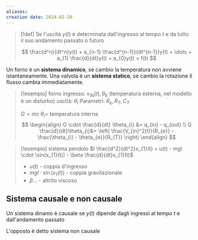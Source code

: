 ```yaml
---
aliases: 
creation date: 2024-02-20
---
```



> [!def]
> Se l'uscità $y(t)$ è determinata dall'ingresso al tempo $t$ e da tutto il suo andamento passato o futuro
>
>$$ \frac{d^n}{dt^n}y(t) + a_{n-1} \frac{d^{n-1}}{dt^{n-1}}y(t) + \dots + a_{1} \frac{d}{dt}y(t) + a_{0}y(t) = f(t)  $$

Un forno è un **sistema dinamico**, se cambio la temperatura non avviene istantaneamente.
Una valvola è un **sistema statico**, se cambio la rotazione il flusso cambia immediatamente.

>[!esempio] forno
> ingresso: $v_{IN}(t), \theta_{E}$ (temperatura esterna, nel modello è un disturbo)
> uscità: $\theta_{i}$
> Parametri: $R_{e}, R_{T},C_{T}$
> 
> $G=mc$
> $\theta_{i} =$ temperatura interna
> $$ \begin{align}
>G \cdot \frac{d}{dt} \theta_{i} &= q_{in} - q_{out}  \\
>G \frac{d}{dt}\theta_{i}&= \left( \frac{V_{in}^2(t)}{R_{e}} - \frac{\theta_{i} - \theta_{e}}{R_{T}} \right) 
>\end{align} $$


>[!esempio] sistema pendolo
>$I \frac{d^2}{dt^2}x_{1}(t) = u(t) - mgl \cdot \sin(x_{1}(t)) - \beta \frac{d}{dt}x_{1}(t)$ 
>- $u(t)$ - coppia d'ingresso
>- $mgl\cdot\sin(x_{1}(t))$ - coppia gravitazionale
>- $\beta\dots$ -  attrito viscoso

## Sistema causale e non causale
Un sistema dinamo è causale se $y(t)$ dipende dagli ingressi al tempo $t$ e dall'andamento passato

L'opposto è detto sistema non causale

